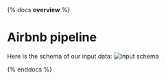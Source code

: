{% docs __overview__ %}
# Airbnb pipeline

Here is the schema of our input data:
![input schema](assets/input_schema.png)

{% enddocs %}